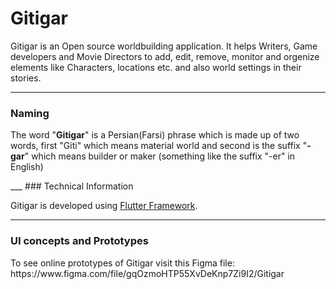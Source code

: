 # Gitigar
Gitigar is an Open source worldbuilding application. It helps Writers, Game developers and Movie Directors to add, edit, remove, monitor and orgenize elements like Characters, locations etc. and also world settings in their stories.
___
### Naming
<p>The word "<b>Gitigar</b>" is a Persian(Farsi) phrase which is made up of two words, first "Giti" which means material world and second is the suffix "<b>-gar</b>" which means builder or maker (something like the suffix "-er" in English)<p>
___
### Technical Information  
<p>Gitigar is developed using <a href="https://github.com/flutter/flutter">Flutter Framework</a>.</p>

___
### UI concepts and Prototypes
<p> To see online prototypes of Gitigar visit this Figma file: https://www.figma.com/file/gqOzmoHTP55XvDeKnp7Zi9I2/Gitigar </p>
